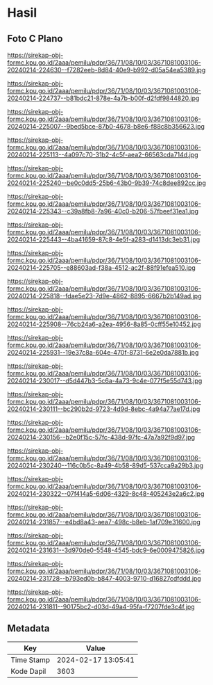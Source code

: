 # Hasil

## Foto C Plano

https://sirekap-obj-formc.kpu.go.id/2aaa/pemilu/pdpr/36/71/08/10/03/3671081003106-20240214-224630--f7282eeb-8d84-40e9-b992-d05a54ea5389.jpg

https://sirekap-obj-formc.kpu.go.id/2aaa/pemilu/pdpr/36/71/08/10/03/3671081003106-20240214-224737--b81bdc21-878e-4a7b-b00f-d2fdf9844820.jpg

https://sirekap-obj-formc.kpu.go.id/2aaa/pemilu/pdpr/36/71/08/10/03/3671081003106-20240214-225007--9bed5bce-87b0-4678-b8e6-f88c8b356623.jpg

https://sirekap-obj-formc.kpu.go.id/2aaa/pemilu/pdpr/36/71/08/10/03/3671081003106-20240214-225113--4a097c70-31b2-4c5f-aea2-66563cda714d.jpg

https://sirekap-obj-formc.kpu.go.id/2aaa/pemilu/pdpr/36/71/08/10/03/3671081003106-20240214-225240--be0c0dd5-25b6-43b0-9b39-74c8dee892cc.jpg

https://sirekap-obj-formc.kpu.go.id/2aaa/pemilu/pdpr/36/71/08/10/03/3671081003106-20240214-225343--c39a8fb8-7a96-40c0-b206-57fbeef31ea1.jpg

https://sirekap-obj-formc.kpu.go.id/2aaa/pemilu/pdpr/36/71/08/10/03/3671081003106-20240214-225443--4ba41659-87c8-4e5f-a283-d1413dc3eb31.jpg

https://sirekap-obj-formc.kpu.go.id/2aaa/pemilu/pdpr/36/71/08/10/03/3671081003106-20240214-225705--e88603ad-f38a-4512-ac2f-88f91efea510.jpg

https://sirekap-obj-formc.kpu.go.id/2aaa/pemilu/pdpr/36/71/08/10/03/3671081003106-20240214-225818--fdae5e23-7d9e-4862-8895-6667b2b149ad.jpg

https://sirekap-obj-formc.kpu.go.id/2aaa/pemilu/pdpr/36/71/08/10/03/3671081003106-20240214-225908--76cb24a6-a2ea-4956-8a85-0cff55e10452.jpg

https://sirekap-obj-formc.kpu.go.id/2aaa/pemilu/pdpr/36/71/08/10/03/3671081003106-20240214-225931--19e37c8a-604e-470f-8731-6e2e0da7881b.jpg

https://sirekap-obj-formc.kpu.go.id/2aaa/pemilu/pdpr/36/71/08/10/03/3671081003106-20240214-230017--d5d447b3-5c6a-4a73-9c4e-077f5e55d743.jpg

https://sirekap-obj-formc.kpu.go.id/2aaa/pemilu/pdpr/36/71/08/10/03/3671081003106-20240214-230111--bc290b2d-9723-4d9d-8ebc-4a94a77ae17d.jpg

https://sirekap-obj-formc.kpu.go.id/2aaa/pemilu/pdpr/36/71/08/10/03/3671081003106-20240214-230156--b2e0f15c-57fc-438d-97fc-47a7a92f9d97.jpg

https://sirekap-obj-formc.kpu.go.id/2aaa/pemilu/pdpr/36/71/08/10/03/3671081003106-20240214-230240--116c0b5c-8a49-4b58-89d5-537cca9a29b3.jpg

https://sirekap-obj-formc.kpu.go.id/2aaa/pemilu/pdpr/36/71/08/10/03/3671081003106-20240214-230322--07f414a5-6d06-4329-8c48-405243e2a6c2.jpg

https://sirekap-obj-formc.kpu.go.id/2aaa/pemilu/pdpr/36/71/08/10/03/3671081003106-20240214-231857--e4bd8a43-aea7-498c-b8eb-1af709e31600.jpg

https://sirekap-obj-formc.kpu.go.id/2aaa/pemilu/pdpr/36/71/08/10/03/3671081003106-20240214-231631--3d970de0-5548-4545-bdc9-6e0009475826.jpg

https://sirekap-obj-formc.kpu.go.id/2aaa/pemilu/pdpr/36/71/08/10/03/3671081003106-20240214-231728--b793ed0b-b847-4003-9710-d16827cdfddd.jpg

https://sirekap-obj-formc.kpu.go.id/2aaa/pemilu/pdpr/36/71/08/10/03/3671081003106-20240214-231811--90175bc2-d03d-49a4-95fa-f7207fde3c4f.jpg


## Metadata

| Key        | Value               |
| ---------- | ------------------- |
| Time Stamp | 2024-02-17 13:05:41 |
| Kode Dapil | 3603                |



